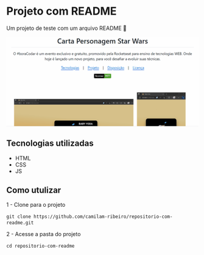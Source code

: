# Projeto com README
Um projeto de teste com um arquivo README 🚀

[<img src="./tela.gif" alt="gif da tela inicial do meu projeto">](https://br.pinterest.com/pin/629167010433883508/)

## Tecnologias utilizadas

- HTML
- CSS
- JS

## Como utulizar

1 - Clone para o projeto
```
git clone https://github.com/camilam-ribeiro/repositorio-com-readme.git
```
2 - Acesse a pasta do projeto
```
cd repositorio-com-readme
```